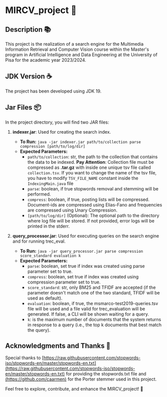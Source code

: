 # MIRCV_project 📃

## Description 📚
This project is the realization of a search engine for the Multimedia Information Retrieval and Computer Vision course within the Master's program in Artificial Intelligence and Data Engineering at the University of Pisa for the academic year 2023/2024.

## JDK Version ☕
The project has been developed using JDK 19.

## Jar Files 📦
In the project directory, you will find two JAR files:

1. **indexer.jar**: Used for creating the search index.
   - **To Run:** `java -jar indexer.jar path/to/collection parse compression [path/to/log/dir]`
   - **Expected Parameters:** 
      -   `path/to/collection`: str, the path to the collection that contains the data to be indexed. **Pay Attention**: Collection file must be compressed as **.tar.gz** with inside one unique tsv file called `collection.tsv`. If you want to change the name of the tsv file, you have to modify `TSV_FILE_NAME` constant inside the `IndexingMain.java` file
      -   `parse`: boolean, if true stopwords removal and stemming will be performed.
      -   `compress`: boolean, if true, posting lists will be compressed. Document-ids are compressed using Elias-Fano and frequencies are compressed using Unary Compression.
      -   `[path/to/log/dir]` (Optional): The optional path to the directory where log file will be stored. If not provided, error logs will be printed in the stderr.

2. **query_processor.jar**: Used for executing queries on the search engine and for running trec_eval.
   - **To Run:** `java -jar query_processor.jar parse compression score_standard evaluation k`
   - **Expected Parameters:** 
      -   `parse`: boolean, set true if index was created using parse parameter set to true.
      -   `compress`: boolean, set true if index was created using compression parameter set to true.
      -   `score_standard`: str, only BM25 and TFIDF are accepted (if the parameter doesn't match one of the two standard, TFIDF will be used as default).
      -   `evaluation`: boolean, if true, the msmarco-test2019-queries.tsv file will be used and a file valid for trec_evaluation will be generated. If false, a CLI will be shown waiting for a query.
      -   `k`:  is the maximum number of documents that the system returns in response to a query (i.e., the top k documents that best match the query).

## Acknowledgments and Thanks 🙌
Special thanks to [https://raw.githubusercontent.com/stopwords-iso/stopwords-en/master/stopwords-en.txt](https://raw.githubusercontent.com/stopwords-iso/stopwords-en/master/stopwords-en.txt) for providing the stopwords.txt file and [(https://github.com/caarmen)](https://github.com/caarmen/porter-stemmer/tree/master) for the Porter stemmer used in this project.

Feel free to explore, contribute, and enhance the MIRCV_project! 🚀
